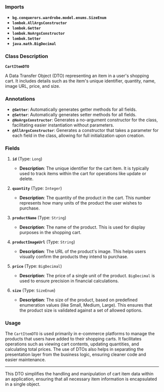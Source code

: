 ### Imports

- **`bg.conquerors.wardrobe.model.enums.SizeEnum`**
- **`lombok.AllArgsConstructor`**
- **`lombok.Getter`**
- **`lombok.NoArgsConstructor`**
- **`lombok.Setter`**
- **`java.math.BigDecimal`**

### Class Description

**`CartItemDTO`**

A Data Transfer Object (DTO) representing an item in a user's shopping cart. It includes details such as the item's unique identifier, quantity, name, image URL, price, and size.

### Annotations

- **`@Getter`**: Automatically generates getter methods for all fields.
- **`@Setter`**: Automatically generates setter methods for all fields.
- **`@NoArgsConstructor`**: Generates a no-argument constructor for the class, facilitating easier instantiation without parameters.
- **`@AllArgsConstructor`**: Generates a constructor that takes a parameter for each field in the class, allowing for full initialization upon creation.

### Fields

1. **`id`** (Type: `Long`)
    
    - **Description**: The unique identifier for the cart item. It is typically used to track items within the cart for operations like update or delete.
2. **`quantity`** (Type: `Integer`)
    
    - **Description**: The quantity of the product in the cart. This number represents how many units of the product the user wishes to purchase.
3. **`productName`** (Type: `String`)
    
    - **Description**: The name of the product. This is used for display purposes in the shopping cart.
4. **`productImageUrl`** (Type: `String`)
    
    - **Description**: The URL of the product's image. This helps users visually confirm the products they intend to purchase.
5. **`price`** (Type: `BigDecimal`)
    
    - **Description**: The price of a single unit of the product. `BigDecimal` is used to ensure precision in financial calculations.
6. **`size`** (Type: `SizeEnum`)
    
    - **Description**: The size of the product, based on predefined enumeration values (like Small, Medium, Large). This ensures that the product size is validated against a set of allowed options.

### Usage

The `CartItemDTO` is used primarily in e-commerce platforms to manage the products that users have added to their shopping carts. It facilitates operations such as viewing cart contents, updating quantities, and calculating total prices. The use of DTOs also helps in separating the presentation layer from the business logic, ensuring cleaner code and easier maintenance.

---

This DTO simplifies the handling and manipulation of cart item data within an application, ensuring that all necessary item information is encapsulated in a single object.